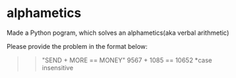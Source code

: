 # alphametics
Made a Python pogram, which solves an alphametics(aka verbal arithmetic)

Please provide the problem in the format below:
>> "SEND + MORE == MONEY"
9567 + 1085 == 10652
*case insensitive
